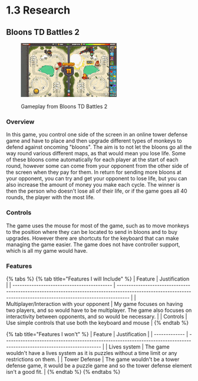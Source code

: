 # 1.3 Research

## Bloons TD Battles 2

<figure><img src="../.gitbook/assets/LameFlashyBoubou-max-1mb.gif" alt=""><figcaption><p>Gameplay from Bloons TD Battles 2</p></figcaption></figure>

### Overview

In this game, you control one side of the screen in an online tower defense game and have to place and then upgrade different types of monkeys to defend against oncoming "bloons". The aim is to not let the bloons go all the way round various different maps, as that would mean you lose life. Some of these bloons come automatically for each player at the start of each round, however some can come from your opponent from the other side of the screen when they pay for them. In return for sending more bloons at your opponent, you can try and get your opponent to lose life, but you can also increase the amount of money you make each cycle. The winner is then the person who doesn't lose all of their life, or if the game goes all 40 rounds, the player with the most life.

### Controls

The game uses the mouse for most of the game, such as to move monkeys to the position where they can be located to send in bloons and to buy upgrades. However there are shortcuts for the keyboard that can make managing the game easier. The game does not have controller support, which is all my game would have.            &#x20;

### Features

{% tabs %}
{% tab title="Features I will Include" %}
| Feature                                    | Justification                                                                                                                                                     |
| ------------------------------------------ | ----------------------------------------------------------------------------------------------------------------------------------------------------------------- |
| Multiplayer/Interaction with your opponent | My game focuses on having two players, and so would have to be multiplayer. The game also focuses on interactivity between opponents, and so would be necessary.  |
| Controls                                   | Use simple controls that use both the keyboard and mouse                                                                                                          |
{% endtab %}

{% tab title="Features I won't" %}
| Feature       | Justification                                                                                                           |
| ------------- | ----------------------------------------------------------------------------------------------------------------------- |
| Lives system  | The game wouldn't have a lives system as it is puzzles without a time limit or any restrictions on them.                |
| Tower Defense | The game wouldn't be a tower defense game, it would be a puzzle game and so the tower defense element isn't a good fit. |
{% endtab %}
{% endtabs %}
